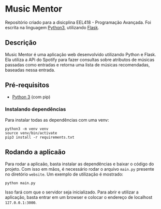# Music Mentor
Repositório criado para a disicplina EEL418 - Programação Avançada. Foi escrita na linguagem [Python3]((https://www.python.org/)), utilizando [Flask](https://flask.palletsprojects.com/en/2.3.x/).

## Descrição

Music Mentor é uma aplicação web desenvolvido utilizando Python e Flask. Ela utiliza a APi do Spotify para fazer consultas sobre atributos de músicas passadas como entradas e retorna uma lista de músicas recomendadas, baseadas nessa entrada. 

## Pré-requisitos

* [Python 3](https://www.python.org/) (com pip)

### Instalando dependências

Para instalar todas as dependências com uma venv:

```shell
python3 -m venv venv
source venv/bin/activate
pip3 install -r requirements.txt
```
## Rodando a aplicaão

Para rodar a aplicaão, basta instalar as dependências e baixar o código do projeto. Com isso em mãos, é necessário rodar o arquivo `main.py` presente no diretório `website`.
Um exemplo de utilização é mostrado:

```python3
python main.py
```

Isso fará com que o servidor seja inicializado. Para abrir e utilizar a aplicação, basta entrar em um browser e colocar o endereço de localhost `127.0.0.1:3000`.
